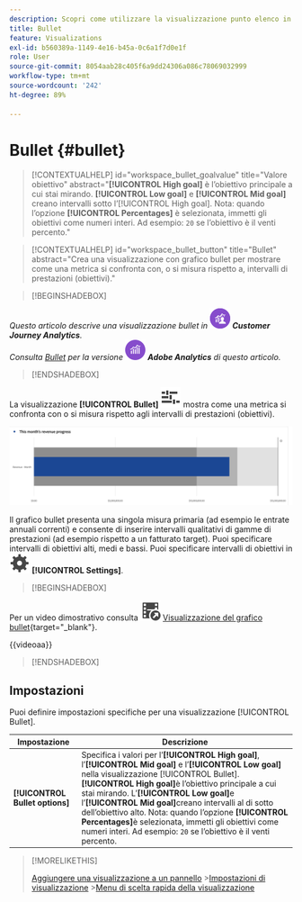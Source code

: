 ```yaml
---
description: Scopri come utilizzare la visualizzazione punto elenco in Analysis Workspace. La visualizzazione bullet consente di confrontare o misurare altre gamme di prestazioni (obiettivi).
title: Bullet
feature: Visualizations
exl-id: b560389a-1149-4e16-b45a-0c6a1f7d0e1f
role: User
source-git-commit: 8054aab28c405f6a9dd24306a086c78069032999
workflow-type: tm+mt
source-wordcount: '242'
ht-degree: 89%

---
```


# Bullet {#bullet}

<!-- markdownlint-disable MD034 -->

>[!CONTEXTUALHELP]
>id="workspace_bullet_goalvalue"
>title="Valore obiettivo"
>abstract="**[!UICONTROL High goal]** è l’obiettivo principale a cui stai mirando. **[!UICONTROL Low goal]** e **[!UICONTROL Mid goal]** creano intervalli sotto l’[!UICONTROL High goal]. Nota: quando l’opzione **[!UICONTROL Percentages]** è selezionata, immetti gli obiettivi come numeri interi. Ad esempio: `20` se l’obiettivo è il venti percento."

<!-- markdownlint-enable MD034 -->

<!-- markdownlint-disable MD034 -->

>[!CONTEXTUALHELP]
>id="workspace_bullet_button"
>title="Bullet"
>abstract="Crea una visualizzazione con grafico bullet per mostrare come una metrica si confronta con, o si misura rispetto a, intervalli di prestazioni (obiettivi)."

<!-- markdownlint-enable MD034 -->

>[!BEGINSHADEBOX]

_Questo articolo descrive una visualizzazione bullet in_ ![CustomerJourneyAnalytics](/help/assets/icons/CustomerJourneyAnalytics.svg) _&#x200B;**Customer Journey Analytics**._<br/>_Consulta [Bullet](https://experienceleague.adobe.com/it/docs/analytics/analyze/analysis-workspace/visualizations/bullet-graph) per la versione_ ![AdobeAnalytics](/help/assets/icons/AdobeAnalytics.svg) _&#x200B;**Adobe Analytics** di questo articolo._

>[!ENDSHADEBOX]

La visualizzazione **[!UICONTROL Bullet]** ![GraphBullet](/help/assets/icons/GraphBullet.svg) mostra come una metrica si confronta con o si misura rispetto agli intervalli di prestazioni (obiettivi).

![Visualizzazione del grafico bullet](assets/bullet.png)

Il grafico bullet presenta una singola misura primaria (ad esempio le entrate annuali correnti) e consente di inserire intervalli qualitativi di gamme di prestazioni (ad esempio rispetto a un fatturato target). Puoi specificare intervalli di obiettivi alti, medi e bassi. Puoi specificare intervalli di obiettivi in ![Setting](/help/assets/icons/Setting.svg) **[!UICONTROL Settings]**.

>[!BEGINSHADEBOX]

Per un video dimostrativo consulta ![VideoCheckedOut](/help/assets/icons/VideoCheckedOut.svg) [Visualizzazione del grafico bullet](https://video.tv.adobe.com/v/329424/?captions=ita&quality=12/?quality=12&learn=on){target="_blank"}.

{{videoaa}}

>[!ENDSHADEBOX]


## Impostazioni

Puoi definire impostazioni specifiche per una visualizzazione [!UICONTROL Bullet].

| Impostazione | Descrizione |
|---|---|
| **[!UICONTROL Bullet options]** | Specifica i valori per l’**[!UICONTROL High goal]**, l’**[!UICONTROL Mid goal]** e l’**[!UICONTROL Low goal]** nella visualizzazione [!UICONTROL Bullet]. <br/>**[!UICONTROL High goal]**&#x200B;è l’obiettivo principale a cui stai mirando. L’**[!UICONTROL Low goal]**&#x200B;e l’**[!UICONTROL Mid goal]**&#x200B;creano intervalli al di sotto dell’obiettivo alto. Nota: quando l’opzione **[!UICONTROL Percentages]**&#x200B;è selezionata, immetti gli obiettivi come numeri interi. Ad esempio: `20` se l’obiettivo è il venti percento. |

>[!MORELIKETHIS]
>
>[Aggiungere una visualizzazione a un pannello](/help/analysis-workspace/visualizations/freeform-analysis-visualizations.md#add-visualizations-to-a-panel)
>&#x200B;>[Impostazioni di visualizzazione](/help/analysis-workspace/visualizations/freeform-analysis-visualizations.md#settings)
>&#x200B;>[Menu di scelta rapida della visualizzazione](/help/analysis-workspace/visualizations/freeform-analysis-visualizations.md#context-menu)
>

